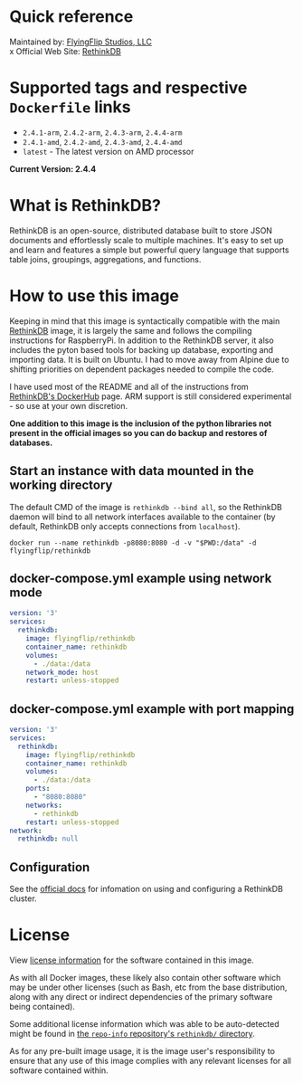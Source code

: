 # Quick reference
Maintained by: [FlyingFlip Studios, LLC](https://www.flyingflip.com)  
x
Official Web Site: [RethinkDB](https://www.rethinkdb.com)


# Supported tags and respective `Dockerfile` links

- `2.4.1-arm`, `2.4.2-arm`, `2.4.3-arm`, `2.4.4-arm`
- `2.4.1-amd`, `2.4.2-amd`, `2.4.3-amd`, `2.4.4-amd`
- `latest` - The latest version on AMD processor

**Current Version: 2.4.4**

# What is RethinkDB?

RethinkDB is an open-source, distributed database built to store JSON documents and effortlessly scale to multiple machines. It's easy to set up and learn and features a simple but powerful query language that supports table joins, groupings, aggregations, and functions.

# How to use this image
Keeping in mind that this image is syntactically compatible with the main [RethinkDB](https://www.rethinkdb.com) image, it is largely the same and follows the compiling instructions for RaspberryPi. In addition to the RethinkDB server, it also includes the pyton based tools for backing up database, exporting and importing data. It is built on Ubuntu. I had to move away from Alpine due to shifting priorities on dependent packages needed to compile the code.

I have used most of the README and all of the instructions from [RethinkDB's DockerHub](https://hub.docker.com/_/rethinkdb) page. ARM support is still considered experimental - so use at your own discretion.  

**One addition to this image is the inclusion of the python libraries not present in the official images so you can do backup and restores of databases.**  

## Start an instance with data mounted in the working directory

The default CMD of the image is  `rethinkdb --bind all`, so the RethinkDB daemon will bind to all network interfaces available to the container (by default, RethinkDB only accepts connections from  `localhost`).

```
docker run --name rethinkdb -p8080:8080 -d -v "$PWD:/data" -d flyingflip/rethinkdb
```
## docker-compose.yml example using network mode

```yml
version: '3'
services:
  rethinkdb:
    image: flyingflip/rethinkdb
    container_name: rethinkdb
    volumes:
      - ./data:/data
    network_mode: host
    restart: unless-stopped
```

## docker-compose.yml example with port mapping
```yml
version: '3'
services:
  rethinkdb:
    image: flyingflip/rethinkdb
    container_name: rethinkdb
    volumes:
      - ./data:/data
    ports:
      - "8080:8080"
    networks:
      - rethinkdb
    restart: unless-stopped
network:
  rethinkdb: null
```

## Configuration

See the  [official docs](http://www.rethinkdb.com/docs/)  for infomation on using and configuring a RethinkDB cluster.

# License

View  [license information](https://raw.githubusercontent.com/rethinkdb/rethinkdb/next/LICENSE)  for the software contained in this image.

As with all Docker images, these likely also contain other software which may be under other licenses (such as Bash, etc from the base distribution, along with any direct or indirect dependencies of the primary software being contained).

Some additional license information which was able to be auto-detected might be found in  [the  `repo-info`  repository's  `rethinkdb/`  directory](https://github.com/docker-library/repo-info/tree/master/repos/rethinkdb).

As for any pre-built image usage, it is the image user's responsibility to ensure that any use of this image complies with any relevant licenses for all software contained within.
